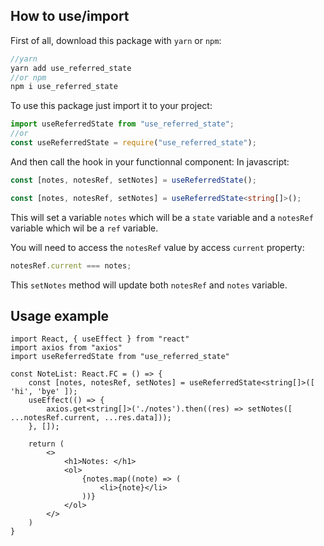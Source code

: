 ## How to use/import

First of all, download this package with `yarn` or `npm`:

```js
//yarn
yarn add use_referred_state
//or npm
npm i use_referred_state
```

To use this package just import it to your project:

```js
import useReferredState from "use_referred_state";
//or
const useReferredState = require("use_referred_state");
```

And then call the hook in your functionnal component:
In javascript:

```js
const [notes, notesRef, setNotes] = useReferredState();
```

```ts
const [notes, notesRef, setNotes] = useReferredState<string[]>();
```

This will set a variable `notes` which will be a `state` variable and a `notesRef` variable which wil be a `ref` variable.

You will need to access the `notesRef` value by access `current` property:

```js
notesRef.current === notes;
```

This `setNotes` method will update both `notesRef` and `notes` variable.

## Usage example

```tsx
import React, { useEffect } from "react"
import axios from "axios"
import useReferredState from "use_referred_state"

const NoteList: React.FC = () => {
    const [notes, notesRef, setNotes] = useReferredState<string[]>([ 'hi', 'bye' ]);
    useEffect(() => {
        axios.get<string[]>('./notes').then((res) => setNotes([ ...notesRef.current, ...res.data]));
    }, []);

    return (
        <>
            <h1>Notes: </h1>
            <ol>
                {notes.map((note) => (
                    <li>{note}</li>
                ))}
            </ol>
        </>
    )
}

```
